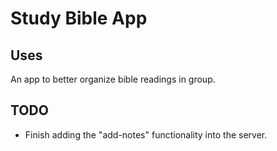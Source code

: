 # Study Bible App

## Uses
An app to better organize bible readings in group.
## TODO
- Finish adding the "add-notes" functionality into the server.